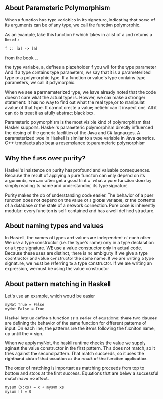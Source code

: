 
## About Parameteric Polymorphism

When a function has type variables in its signature, indicating that some of its arguments
can be of any type, we call the function polymorphic.

As an example, take this function `f` which takes in a list of a and returns a list of a
```
f :: [a] -> [a] 
```
from the book ... 

the type variable, a, defines a placeholder if you will for the type parameter
And if a type contains type parameters, we say that it is a parameterized type or a polymorphic
type. If a function or value's type contains type parameters, we call it polymorphic.

When we see a parmameterized type, we have already noted that the code
doesn't care what the actual type is. Howver, we can make a stronger statement:
it has no way to find out what the real type,or to manipulat avalue of that type. It cannot
create a value; netiehr can it inspect one. All it can do is treat it as afully abstract black box.

Parameteric polymorphism is the most visible kind of polymorphism that Haskell 
supports. Haskell's parameteric polymorphism directly influenced the desing
of the generic facilities of the Java and C# lagnauges. A parameterized type
in Haskell is similar to a type variable in Java generics. C++ templaets 
also bear a resemblance to parameteric polymorphism

## Why the fuss over purity?

Haskell's insistence on purity has profound and valuable consequences. Because the result of
applying a pure funciton can only depend on its arguments, we 
can often get a good hint of what a pure function does by simply reading 
its name and understanding its type signature. 

Purity makes the ob of understanding code easier. The behavior of a puer function
does not depend on the value of a global variable, or the contents of a database
or the state of a network connection. Pure code is inherently modular: 
every funciton is self-contained and has a well defined structure.

## About naming types and values

In Haskell, the names of types and values are independent of each other. We
use a type constructor (i.e. the type's name) only in a type declaration or a t
ype signature. WE use a value constructor only in actual code. Because these uses
are distinct, there is no ambiguity if we give a type cosntructor and value constructor
the same name. If we are writing a type signature, we must be referring to a type constructor.
If we are writing an expression, we must be using the value constructor.

## About pattern matching in Haskell

Let's use an example, which would be easier 
```
myNot True = False
myNot False = True
```
Haskell lets us define a function as a series of equations: these two clauses
are defining the behavior of the same function for different patterns of input.
On each line, the patterns are the items following the fucniton name, up untill the = sign.

When we apply myNot, the haskll runtime checks the value we supply aginast the value
constructor in the first pattern. This does not match, so it tries against the second pattern.
That match succeeds, so it uses the righthand side of that equation as the result of the funciton
application.

The order of matching is important as matching proceeds from top to bottom and stops
at the first success. Equations that are below a successful match have no effect.

```
mysum (x:xs) = x + mysum xs
mysum [] = 0
```

